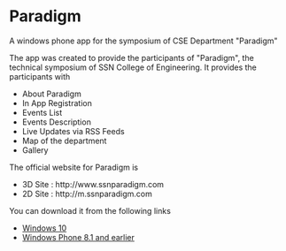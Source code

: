 # Paradigm
A windows phone app for the symposium of CSE Department "Paradigm"

The app was created to provide the participants of "Paradigm", the technical symposium of SSN College of Engineering. It provides the participants with

<ul>
  <li>About Paradigm
  <li>In App Registration
  <li>Events List
  <li>Events Description
  <li>Live Updates via RSS Feeds
  <li>Map of the department
  <li>Gallery
</ul>

The official website for Paradigm is 
  <ul>
    <li>3D Site : http://www.ssnparadigm.com
    <li>2D Site : http://m.ssnparadigm.com
  </ul>

You can download it from the following links
  <ul>
    <li><a href="https://www.microsoft.com/store/apps/9NBLGGH1ZVPN">Windows 10</a>
    <li><a href="http://windowsphone.com/s?appid=f0bcf00d-c523-4a54-95d8-5f28965b2cbf">Windows Phone 8.1 and earlier</a>
  </ul>
